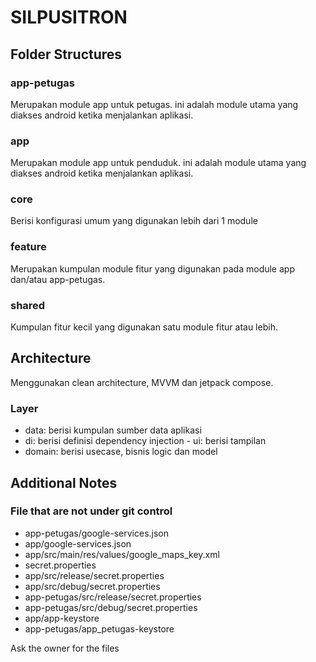 # SILPUSITRON

## Folder Structures 
### app-petugas
Merupakan module app untuk petugas. ini adalah module utama yang diakses android ketika menjalankan aplikasi.
### app
Merupakan module app untuk penduduk. ini adalah module utama yang diakses android ketika menjalankan aplikasi.
### core
Berisi konfigurasi umum yang digunakan lebih dari 1 module
### feature
Merupakan kumpulan module fitur yang digunakan pada module app dan/atau app-petugas.
### shared
Kumpulan fitur kecil yang digunakan satu module fitur atau lebih.

## Architecture 
Menggunakan clean architecture, MVVM dan jetpack compose.
### Layer 
- data: berisi kumpulan sumber data aplikasi
- di: berisi definisi dependency injection - ui: berisi tampilan
- domain: berisi usecase, bisnis logic dan model 

## Additional Notes
### File that are not under git control
- app-petugas/google-services.json
- app/google-services.json
- app/src/main/res/values/google_maps_key.xml
- secret.properties
- app/src/release/secret.properties
- app/src/debug/secret.properties
- app-petugas/src/release/secret.properties
- app-petugas/src/debug/secret.properties
- app/app-keystore
- app-petugas/app_petugas-keystore

Ask the owner for the files

